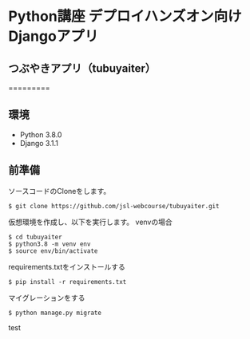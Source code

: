 # Python講座 デプロイハンズオン向け Djangoアプリ
## つぶやきアプリ（tubuyaiter）
=========

## 環境
- Python 3.8.0
- Django 3.1.1

## 前準備
ソースコードのCloneをします。
```
$ git clone https://github.com/jsl-webcourse/tubuyaiter.git
```

仮想環境を作成し、以下を実行します。
venvの場合
```
$ cd tubuyaiter
$ python3.8 -m venv env 
$ source env/bin/activate
```

requirements.txtをインストールする
```
$ pip install -r requirements.txt
```

マイグレーションをする
```
$ python manage.py migrate
```

test
